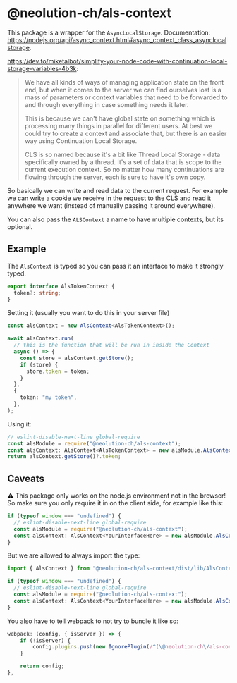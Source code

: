 # @neolution-ch/als-context

This package is a wrapper for the `AsyncLocalStorage`.
Documentation: https://nodejs.org/api/async_context.html#async_context_class_asynclocalstorage.

https://dev.to/miketalbot/simplify-your-node-code-with-continuation-local-storage-variables-4b3k:

> We have all kinds of ways of managing application state on the front end, but when it comes to the server we can find ourselves lost is a mass of parameters or context variables that need to be forwarded to and through everything in case something needs it later.
>
> This is because we can't have global state on something which is processing many things in parallel for different users. At best we could try to create a context and associate that, but there is an easier way using Continuation Local Storage.
>
> CLS is so named because it's a bit like Thread Local Storage - data specifically owned by a thread. It's a set of data that is scope to the current execution context. So no matter how many continuations are flowing through the server, each is sure to have it's own copy.

So basically we can write and read data to the current request. For example we can write a cookie we receive in the request to the CLS and read it anywhere we want (instead of manually passing it around everywhere).

You can also pass the `ALSContext` a name to have multiple contexts, but its optional.

## Example

The `AlsContext` is typed so you can pass it an interface to make it strongly typed.

```typescript
export interface AlsTokenContext {
  token?: string;
}
```

Setting it (usually you want to do this in your server file)

```typescript
const alsContext = new AlsContext<AlsTokenContext>();

await alsContext.run(
  // this is the function that will be run in inside the Context
  async () => {
    const store = alsContext.getStore();
    if (store) {
      store.token = token;
    }
  },
  {
    token: "my token",
  },
);
```

Using it:

```typescript
// eslint-disable-next-line global-require
const alsModule = require("@neolution-ch/als-context");
const alsContext: AlsContext<AlsTokenContext> = new alsModule.AlsContext();
return alsContext.getStore()?.token;
```

## Caveats

:warning: This package only works on the node.js environment not in the browser! So make sure you only require it in on the client side, for example like this:

```typescript
if (typeof window === "undefined") {
  // eslint-disable-next-line global-require
  const alsModule = require("@neolution-ch/als-context");
  const alsContext: AlsContext<YourInterfaceHere> = new alsModule.AlsContext();
}
```

But we are allowed to always import the type:

```typescript
import { AlsContext } from "@neolution-ch/als-context/dist/lib/AlsContext/AlsContext";
```

```typescript
if (typeof window === "undefined") {
  // eslint-disable-next-line global-require
  const alsModule = require("@neolution-ch/als-context");
  const alsContext: AlsContext<YourInterfaceHere> = new alsModule.AlsContext();
}
```

You also have to tell webpack to not try to bundle it like so:

```javascript
webpack: (config, { isServer }) => {
    if (!isServer) {
        config.plugins.push(new IgnorePlugin(/^(\@neolution-ch\/als-context)$/));
    }

    return config;
},
```
